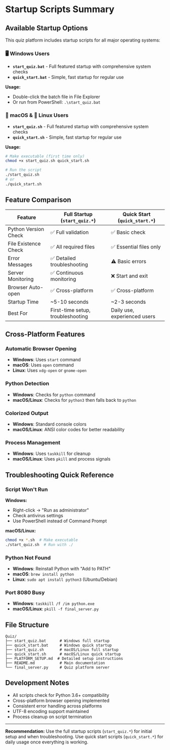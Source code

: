 # Startup Scripts Summary

## Available Startup Options

This quiz platform includes startup scripts for all major operating systems:

### 🖥️ Windows Users
- **`start_quiz.bat`** - Full featured startup with comprehensive system checks
- **`quick_start.bat`** - Simple, fast startup for regular use

**Usage:**
- Double-click the batch file in File Explorer
- Or run from PowerShell: `.\start_quiz.bat`

### 🍎 macOS & 🐧 Linux Users  
- **`start_quiz.sh`** - Full featured startup with comprehensive system checks
- **`quick_start.sh`** - Simple, fast startup for regular use

**Usage:**
```bash
# Make executable (first time only)
chmod +x start_quiz.sh quick_start.sh

# Run the script
./start_quiz.sh
# or
./quick_start.sh
```

## Feature Comparison

| Feature | Full Startup (`start_quiz.*`) | Quick Start (`quick_start.*`) |
|---------|------------------------------|------------------------------|
| Python Version Check | ✅ Full validation | ✅ Basic check |
| File Existence Check | ✅ All required files | ✅ Essential files only |
| Error Messages | ✅ Detailed troubleshooting | ⚠️ Basic errors |
| Server Monitoring | ✅ Continuous monitoring | ❌ Start and exit |
| Browser Auto-open | ✅ Cross-platform | ✅ Cross-platform |
| Startup Time | ~5-10 seconds | ~2-3 seconds |
| Best For | First-time setup, troubleshooting | Daily use, experienced users |

## Cross-Platform Features

### Automatic Browser Opening
- **Windows**: Uses `start` command
- **macOS**: Uses `open` command
- **Linux**: Uses `xdg-open` or `gnome-open`

### Python Detection
- **Windows**: Checks for `python` command
- **macOS/Linux**: Checks for `python3` then falls back to `python`

### Colorized Output
- **Windows**: Standard console colors
- **macOS/Linux**: ANSI color codes for better readability

### Process Management
- **Windows**: Uses `taskkill` for cleanup
- **macOS/Linux**: Uses `pkill` and process signals

## Troubleshooting Quick Reference

### Script Won't Run
**Windows:**
- Right-click → "Run as administrator"
- Check antivirus settings
- Use PowerShell instead of Command Prompt

**macOS/Linux:**
```bash
chmod +x *.sh  # Make executable
./start_quiz.sh  # Run with ./
```

### Python Not Found
- **Windows**: Reinstall Python with "Add to PATH"
- **macOS**: `brew install python`
- **Linux**: `sudo apt install python3` (Ubuntu/Debian)

### Port 8080 Busy
- **Windows**: `taskkill /f /im python.exe`
- **macOS/Linux**: `pkill -f final_server.py`

## File Structure

```
Quiz/
├── start_quiz.bat      # Windows full startup
├── quick_start.bat     # Windows quick startup  
├── start_quiz.sh       # macOS/Linux full startup
├── quick_start.sh      # macOS/Linux quick startup
├── PLATFORM_SETUP.md  # Detailed setup instructions
├── README.md           # Main documentation
└── final_server.py     # Quiz platform server
```

## Development Notes

- All scripts check for Python 3.6+ compatibility
- Cross-platform browser opening implemented
- Consistent error handling across platforms
- UTF-8 encoding support maintained
- Process cleanup on script termination

---

**Recommendation:** Use the full startup scripts (`start_quiz.*`) for initial setup and when troubleshooting. Use quick start scripts (`quick_start.*`) for daily usage once everything is working.
